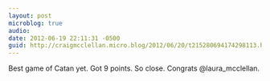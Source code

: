 ```yaml
---
layout: post
microblog: true
audio: 
date: 2012-06-19 22:11:31 -0500
guid: http://craigmcclellan.micro.blog/2012/06/20/t215280694174298113.html
---
```

Best game of Catan yet. Got 9 points. So close. Congrats @laura_mcclellan.
